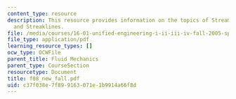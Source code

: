 ```yaml
---
content_type: resource
description: This resource provides information on the topics of Streamlines, Pathlines
  and Streaklines.
file: /media/courses/16-01-unified-engineering-i-ii-iii-iv-fall-2005-spring-2006/c37f038e7f899163071e1b9914a66f8d_f08_new_fall.pdf
file_type: application/pdf
learning_resource_types: []
ocw_type: OCWFile
parent_title: Fluid Mechanics
parent_type: CourseSection
resourcetype: Document
title: f08_new_fall.pdf
uid: c37f038e-7f89-9163-071e-1b9914a66f8d
---
```


